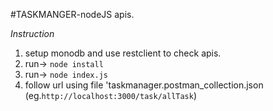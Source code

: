 #TASKMANGER-nodeJS apis.

*Instruction*
1) setup monodb and use restclient to check apis.
2) run-> `node install`
3) run-> `node index.js`
4) follow url using file 'taskmanager.postman_collection.json (eg.`http://localhost:3000/task/allTask`)

